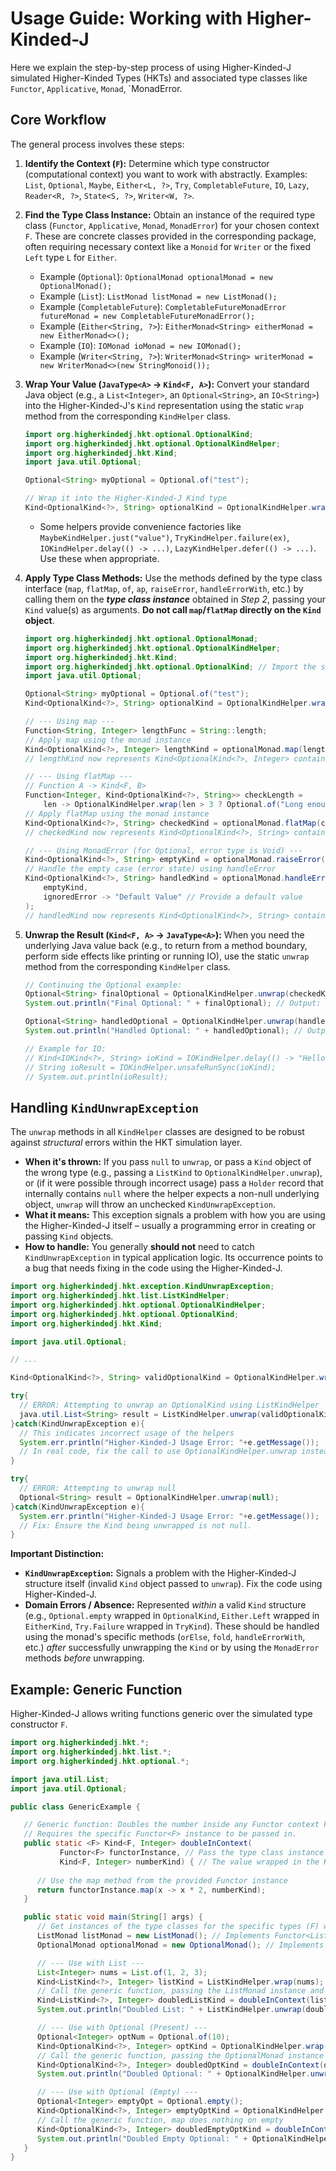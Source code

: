 # Usage Guide: Working with Higher-Kinded-J

Here we explain the step-by-step process of using Higher-Kinded-J simulated Higher-Kinded Types (HKTs) and associated type classes like `Functor`, `Applicative`, `Monad`, `MonadError.

## Core Workflow

The general process involves these steps:

1. **Identify the Context (`F`):** Determine which type constructor (computational context) you want to work with abstractly. Examples: `List`, `Optional`, `Maybe`, `Either<L, ?>`, `Try`, `CompletableFuture`, `IO`, `Lazy`, `Reader<R, ?>`, `State<S, ?>`, `Writer<W, ?>`.
2. **Find the Type Class Instance:** Obtain an instance of the required type class (`Functor`, `Applicative`, `Monad`, `MonadError`) for your chosen context `F`. These are concrete classes provided in the corresponding package, often requiring necessary context like a `Monoid` for `Writer` or the fixed `Left` type `L` for `Either`.

   * Example (`Optional`): `OptionalMonad optionalMonad = new OptionalMonad();`
   * Example (`List`): `ListMonad listMonad = new ListMonad();`
   * Example (`CompletableFuture`): `CompletableFutureMonadError futureMonad = new CompletableFutureMonadError();`
   * Example (`Either<String, ?>`): `EitherMonad<String> eitherMonad = new EitherMonad<>();`
   * Example (`IO`): `IOMonad ioMonad = new IOMonad();`
   * Example (`Writer<String, ?>`): `WriterMonad<String> writerMonad = new WriterMonad<>(new StringMonoid());`
3. **Wrap Your Value (`JavaType<A>` -> `Kind<F, A>`):** Convert your standard Java object (e.g., a `List<Integer>`, an `Optional<String>`, an `IO<String>`) into the Higher-Kinded-J's `Kind` representation using the static `wrap` method from the corresponding `KindHelper` class.

   ```java
   import org.higherkindedj.hkt.optional.OptionalKind;
   import org.higherkindedj.hkt.optional.OptionalKindHelper;
   import org.higherkindedj.hkt.Kind;
   import java.util.Optional;
   
   Optional<String> myOptional = Optional.of("test");

   // Wrap it into the Higher-Kinded-J Kind type
   Kind<OptionalKind<?>, String> optionalKind = OptionalKindHelper.wrap(myOptional);
   ```

   * Some helpers provide convenience factories like `MaybeKindHelper.just("value")`, `TryKindHelper.failure(ex)`, `IOKindHelper.delay(() -> ...)`, `LazyKindHelper.defer(() -> ...)`. Use these when appropriate.
4. **Apply Type Class Methods:** Use the methods defined by the type class interface (`map`, `flatMap`, `of`, `ap`, `raiseError`, `handleErrorWith`, etc.) by calling them on the ***type class instance*** obtained in *Step 2*, passing your `Kind` value(s) as arguments. **Do not call `map`/`flatMap` directly on the `Kind` object**.

   ```java
   import org.higherkindedj.hkt.optional.OptionalMonad;
   import org.higherkindedj.hkt.optional.OptionalKindHelper;
   import org.higherkindedj.hkt.Kind;
   import org.higherkindedj.hkt.optional.OptionalKind; // Import the specific Kind
   import java.util.Optional;

   Optional<String> myOptional = Optional.of("test");
   Kind<OptionalKind<?>, String> optionalKind = OptionalKindHelper.wrap(myOptional);
   
   // --- Using map ---
   Function<String, Integer> lengthFunc = String::length;
   // Apply map using the monad instance
   Kind<OptionalKind<?>, Integer> lengthKind = optionalMonad.map(lengthFunc, optionalKind);
   // lengthKind now represents Kind<OptionalKind<?>, Integer> containing Optional.of(5)

   // --- Using flatMap ---
   // Function A -> Kind<F, B>
   Function<Integer, Kind<OptionalKind<?>, String>> checkLength =
       len -> OptionalKindHelper.wrap(len > 3 ? Optional.of("Long enough") : Optional.empty());
   // Apply flatMap using the monad instance
   Kind<OptionalKind<?>, String> checkedKind = optionalMonad.flatMap(checkLength, lengthKind);
   // checkedKind now represents Kind<OptionalKind<?>, String> containing Optional.of("Long enough")

   // --- Using MonadError (for Optional, error type is Void) ---
   Kind<OptionalKind<?>, String> emptyKind = optionalMonad.raiseError(null); // Represents Optional.empty()
   // Handle the empty case (error state) using handleError
   Kind<OptionalKind<?>, String> handledKind = optionalMonad.handleError(
       emptyKind,
       ignoredError -> "Default Value" // Provide a default value
   );
   // handledKind now represents Kind<OptionalKind<?>, String> containing Optional.of("Default Value")
   ```
   
5. **Unwrap the Result (`Kind<F, A>` -> `JavaType<A>`):** When you need the underlying Java value back (e.g., to return from a method boundary, perform side effects like printing or running IO), use the static `unwrap` method from the corresponding `KindHelper` class. 

   ```java
   // Continuing the Optional example:
   Optional<String> finalOptional = OptionalKindHelper.unwrap(checkedKind);
   System.out.println("Final Optional: " + finalOptional); // Output: Optional[Long enough]

   Optional<String> handledOptional = OptionalKindHelper.unwrap(handledKind);
   System.out.println("Handled Optional: " + handledOptional); // Output: Optional[Default Value]

   // Example for IO:
   // Kind<IOKind<?>, String> ioKind = IOKindHelper.delay(() -> "Hello from IO!");
   // String ioResult = IOKindHelper.unsafeRunSync(ioKind); 
   // System.out.println(ioResult);
   ```

## Handling `KindUnwrapException`

The `unwrap` methods in all `KindHelper` classes are designed to be robust against *structural* errors within the HKT simulation layer.

* **When it's thrown:** If you pass `null` to `unwrap`, or pass a `Kind` object of the wrong type (e.g., passing a `ListKind` to `OptionalKindHelper.unwrap`), or (if it were possible through incorrect usage) pass a `Holder` record that internally contains `null` where the helper expects a non-null underlying object, `unwrap` will throw an unchecked `KindUnwrapException`.
* **What it means:** This exception signals a problem with how you are using the Higher-Kinded-J itself – usually a programming error in creating or passing `Kind` objects.
* **How to handle:** You generally **should not** need to catch `KindUnwrapException` in typical application logic. Its occurrence points to a bug that needs fixing in the code using the Higher-Kinded-J.

```java
import org.higherkindedj.hkt.exception.KindUnwrapException;
import org.higherkindedj.hkt.list.ListKindHelper;
import org.higherkindedj.hkt.optional.OptionalKindHelper; 
import org.higherkindedj.hkt.optional.OptionalKind; 
import org.higherkindedj.hkt.Kind;

import java.util.Optional;

// ...

Kind<OptionalKind<?>, String> validOptionalKind = OptionalKindHelper.wrap(Optional.of("abc"));

try{
  // ERROR: Attempting to unwrap an OptionalKind using ListKindHelper
  java.util.List<String> result = ListKindHelper.unwrap(validOptionalKind);
}catch(KindUnwrapException e){
  // This indicates incorrect usage of the helpers
  System.err.println("Higher-Kinded-J Usage Error: "+e.getMessage());
  // In real code, fix the call to use OptionalKindHelper.unwrap instead of catching.
}

try{
  // ERROR: Attempting to unwrap null
  Optional<String> result = OptionalKindHelper.unwrap(null);
}catch(KindUnwrapException e){
  System.err.println("Higher-Kinded-J Usage Error: "+e.getMessage());
  // Fix: Ensure the Kind being unwrapped is not null.
}
```

**Important Distinction:**

* **`KindUnwrapException`:** Signals a problem with the Higher-Kinded-J structure itself (invalid `Kind` object passed to `unwrap`). Fix the code using Higher-Kinded-J.
* **Domain Errors / Absence:** Represented *within* a valid `Kind` structure (e.g., `Optional.empty` wrapped in `OptionalKind`, `Either.Left` wrapped in `EitherKind`, `Try.Failure` wrapped in `TryKind`). These should be handled using the monad's specific methods (`orElse`, `fold`, `handleErrorWith`, etc.) *after* successfully unwrapping the `Kind` or by using the `MonadError` methods *before* unwrapping.

## Example: Generic Function

Higher-Kinded-J allows writing functions generic over the simulated type constructor `F`.

```java
import org.higherkindedj.hkt.*;
import org.higherkindedj.hkt.list.*;
import org.higherkindedj.hkt.optional.*;

import java.util.List;
import java.util.Optional;

public class GenericExample {

   // Generic function: Doubles the number inside any Functor context F.
   // Requires the specific Functor<F> instance to be passed in.
   public static <F> Kind<F, Integer> doubleInContext(
           Functor<F> functorInstance, // Pass the type class instance for F
           Kind<F, Integer> numberKind) { // The value wrapped in the Kind<F, A> higherkindedj
   
      // Use the map method from the provided Functor instance
      return functorInstance.map(x -> x * 2, numberKind);
   }

   public static void main(String[] args) {
      // Get instances of the type classes for the specific types (F) we want to use
      ListMonad listMonad = new ListMonad(); // Implements Functor<ListKind<?>>
      OptionalMonad optionalMonad = new OptionalMonad(); // Implements Functor<OptionalKind<?>>

      // --- Use with List ---
      List<Integer> nums = List.of(1, 2, 3);
      Kind<ListKind<?>, Integer> listKind = ListKindHelper.wrap(nums); // Wrap the List
      // Call the generic function, passing the ListMonad instance and the wrapped List
      Kind<ListKind<?>, Integer> doubledListKind = doubleInContext(listMonad, listKind);
      System.out.println("Doubled List: " + ListKindHelper.unwrap(doubledListKind)); // Output: [2, 4, 6]

      // --- Use with Optional (Present) ---
      Optional<Integer> optNum = Optional.of(10);
      Kind<OptionalKind<?>, Integer> optKind = OptionalKindHelper.wrap(optNum); // Wrap the Optional
      // Call the generic function, passing the OptionalMonad instance and the wrapped Optional
      Kind<OptionalKind<?>, Integer> doubledOptKind = doubleInContext(optionalMonad, optKind);
      System.out.println("Doubled Optional: " + OptionalKindHelper.unwrap(doubledOptKind)); // Output: Optional[20]

      // --- Use with Optional (Empty) ---
      Optional<Integer> emptyOpt = Optional.empty();
      Kind<OptionalKind<?>, Integer> emptyOptKind = OptionalKindHelper.wrap(emptyOpt);
      // Call the generic function, map does nothing on empty
      Kind<OptionalKind<?>, Integer> doubledEmptyOptKind = doubleInContext(optionalMonad, emptyOptKind);
      System.out.println("Doubled Empty Optional: " + OptionalKindHelper.unwrap(doubledEmptyOptKind)); // Output: Optional.empty
   }
}
```

